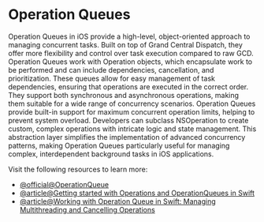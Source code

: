 # Operation Queues

Operation Queues in iOS provide a high-level, object-oriented approach to managing concurrent tasks. Built on top of Grand Central Dispatch, they offer more flexibility and control over task execution compared to raw GCD. Operation Queues work with Operation objects, which encapsulate work to be performed and can include dependencies, cancellation, and prioritization. These queues allow for easy management of task dependencies, ensuring that operations are executed in the correct order. They support both synchronous and asynchronous operations, making them suitable for a wide range of concurrency scenarios. Operation Queues provide built-in support for maximum concurrent operation limits, helping to prevent system overload. Developers can subclass NSOperation to create custom, complex operations with intricate logic and state management. This abstraction layer simplifies the implementation of advanced concurrency patterns, making Operation Queues particularly useful for managing complex, interdependent background tasks in iOS applications.

Visit the following resources to learn more:

- [@official@OperationQueue](https://developer.apple.com/documentation/foundation/operationqueue)
- [@article@Getting started with Operations and OperationQueues in Swift](https://www.avanderlee.com/swift/operations/)
- [@article@Working with Operation Queue in Swift: Managing Multithreading and Cancelling Operations](https://www.linkedin.com/pulse/working-operation-queue-swift-managing-multithreading-igor-rukaleev-2t1ye/)